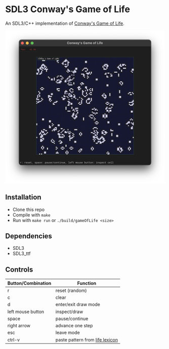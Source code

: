 SDL3 Conway's Game of Life
======

An SDL3/C++ implementation of [Conway's Game of Life](https://en.wikipedia.org/wiki/Conway%27s_Game_of_Life).  

![SDL3Conway Screenshot](/resources/conway_screenshot.png?raw=true "SDL3 Conway's Game of Life Screenshot")

Installation
--------------------
- Clone this repo
- Compile with ```make``` 
- Run with ```make run``` or  ```./build/gameOfLife <size>```


Dependencies
--------------------
- SDL3
- SDL3_ttf

Controls
--------------------

|Button/Combination | Function                                        |
|-------------------|-------------------------------------------------|
| r                 | reset (random)                                  |
| c                 | clear                                           |
| d                 | enter/exit draw mode                            |
| left mouse button | inspect/draw                                    |
| space             | pause/continue                                  |
| right arrow       | advance one step                                |
| esc               | leave mode                                      |
| ctrl-v            | paste pattern from [life lexicon](http://www.radicaleye.com/lifepage/lexicon.html) |
